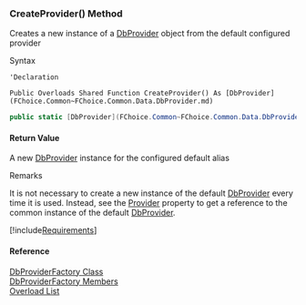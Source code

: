 ﻿### CreateProvider() Method

Creates a new instance of a [DbProvider](FChoice.Common~FChoice.Common.Data.DbProvider.md) object from the default configured provider

Syntax

```vbnet
'Declaration

Public Overloads Shared Function CreateProvider() As [DbProvider](FChoice.Common~FChoice.Common.Data.DbProvider.md)
```

```csharp
public static [DbProvider](FChoice.Common~FChoice.Common.Data.DbProvider.md) CreateProvider()
```

#### Return Value

A new [DbProvider](FChoice.Common~FChoice.Common.Data.DbProvider.md) instance for the configured default alias

Remarks

It is not necessary to create a new instance of the default [DbProvider](FChoice.Common~FChoice.Common.Data.DbProvider.md) every time it is used. Instead, see the [Provider](FChoice.Common~FChoice.Common.Data.DbProviderFactory~Provider.md) property to get a reference to the common instance of the default [DbProvider](FChoice.Common~FChoice.Common.Data.DbProvider.md).

[!include[Requirements](../partials/requirements.md)]



#### Reference

[DbProviderFactory Class](FChoice.Common~FChoice.Common.Data.DbProviderFactory.md)  
[DbProviderFactory Members](FChoice.Common~FChoice.Common.Data.DbProviderFactory_members.md)  
[Overload List](FChoice.Common~FChoice.Common.Data.DbProviderFactory~CreateProvider.md)
